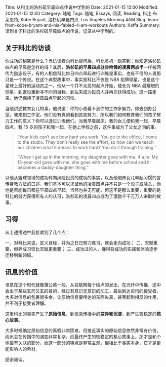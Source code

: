 Title: 从科比的洛杉矶早晨四点传说中学到的
Date: 2021-01-15 12:00
Modified: 2021-01-15 12:00
Category: 随笔
Tags: 随笔, Essays, 阅读, Reading, 科比·布莱恩特, Kobe Bryant, 洛杉矶早晨四点, Los Angeles Morning 4AM
Slug: learn-from-kobe-bryant-and-his-fabled-4-am-workouts
Authors: Kaffa
Summary: 读到关于科比的洛杉矶早晨四点的传说，记录从中学到的。
 
## 关于科比的访谈

你成功的秘密是什么？当访谈者向科比提问后，科比灵机一动答到：你知道洛杉矶四点的早晨是怎样的吗？其后，**洛杉矶的早晨四点**就像**哈佛的凌晨两点半**一样被网传为励志段子，有的人相信科比每日四点早起进行训练是事实，也有不信的人说那只是一个传说。在这个典型故事中，事实是科比不仅是 NBA 招牌球星，也是这个星球上最好的运动员之一。他从一个并不太高的起点开始，成长为 NBA 最耀眼的球星，到退役重新寻不同的目标，到后来成为投资人并再次获得成功。这一路走来，他仍保持了凌晨四点早起的习惯。 

当他讲述教育女儿的事，他说道：你的小孩看不到你的工作多努力，你去到办公室，我来到工作室。他们没有真的看到这些努力，所以我们如何教育我们的孩子努力工作的意义？你可以通过训练他们。当我早晨起床，我的女儿便和我一起，早晨四点，我 15 岁的孩子和我一起，在她上学校之前，这件事成为了父女之间的事。 

> “Your kids can’t see how hard you work. You go to the office, I come to the studio. They don’t really see the effort, so how can we teach our children what it means to work hard? You do it through training.”
>
> “When I get up in the morning, my daughter goes with me. 4 a.m. My 15-year-old goes with me, she goes with me before school and it becomes a daddy-daughter thing.”

以他从篮球领域的成功转向风险投资的成功的事实，以及他培养女儿早起习惯的言传身教方法的口述，我们基本可以求证他的凌晨四点并不只是一个段子或噱头，而他是否能每日都在早晨四点早起，当然也并无可能，但这不是那么重要，重要的是科比的努力获得所有人的认可，洛杉矶的凌晨四点成为了激励千千万万人进取的故事。

## 习得

从上述描述中我接收到了几个点：

一、对科比来说，定义目标，并为之日日努力练习，就会走向成功；
二、天赋重要，但养成习惯比天赋更重要；
三、成功过的人，懂得将成功的实践和体验逐步迁移到新领域。

## 讯息的价值

讯息在这个时代就像蒲公英一般，从互联网每个结点的发出，在光纤中传播，途中会出于某些玄而又玄的目的，经过有意识无意识的加工，最后到达资讯的接受者。大多对信息的包裹很多余，让原始信息要传达的东西失真，甚至起到相反的作用，并不利于接受者理解。

这里科比的事实产生了**原始信息**，到信息传播中的**变异和沉淀**，到产生较稳定的**核心故事**。

大多时候确定原始信息的真假非常困难，但接近事实的原始信息依然非常有价值，而讯息在传播中的演变非常复杂，而最终产生的较稳定的核心故事上，那才是和个体最有关联的部分，而这一部分的特点是非常主观，但相比于事实本身，它才是更能影响人的素材。


感谢阅读。

